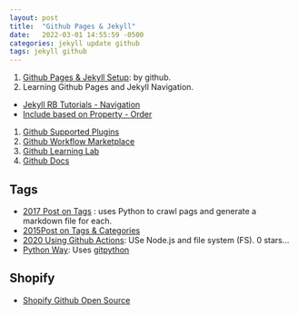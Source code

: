 ```yaml
---
layout: post
title:  "Github Pages & Jekyll"
date:   2022-03-01 14:55:59 -0500
categories: jekyll update github
tags: jekyll github
---
```

1. [Github Pages & Jekyll Setup](https://docs.github.com/en/pages/setting-up-a-github-pages-site-with-jekyll): by github.
1. Learning Github Pages and Jekyll Navigation.
  - [Jekyll RB Tutorials - Navigation](https://jekyllrb.com/tutorials/navigation/)
  - [Include based on Property - Order](https://jekyllrb.com/tutorials/navigation/)
1. [Github Supported Plugins](https://docs.github.com/en/pages/setting-up-a-github-pages-site-with-jekyll/about-github-pages-and-jekyll#plugins)
1. [Github Workflow Marketplace](https://github.com/marketplace/)
1. [Github Learning Lab](https://lab.github.com/)
1. [Github Docs](https://docs.github.com/en/get-started/quickstart/hello-world)


## Tags
- [2017 Post on Tags](http://longqian.me/2017/02/09/github-jekyll-tag/) : uses Python to crawl pags and generate a markdown file for each.
- [2015Post on Tags & Categories](https://codinfox.github.io/dev/2015/03/06/use-tags-and-categories-in-your-jekyll-based-github-pages/)
- [2020 Using Github Actions](https://www.joehxblog.com/github-actions-tag-page-generator-for-jekyll-blogs/): USe Node.js and file system (FS).  0 stars...
- [Python Way](https://arturomoncadatorres.com/automatically-generating-tag-posts-for-github-pages-using-jekyll/): Uses [gitpython](gitpython.readthedocs.io)

## Shopify
- [Shopify Github Open Source](https://shopify.github.io/)
